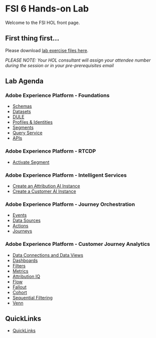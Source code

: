 # FSI 6 Hands-on Lab

Welcome to the FSI HOL front page.

## First thing first...

Please download [lab exercise files here](https://github.com/adobe/AEP-Hands-on-Labs/blob/master/labs/fsi6/lab_downloads.md).

*PLEASE NOTE: Your HOL consultant will assign your attendee number during the session or in your pre-prerequisites email*

## Lab Agenda

### Adobe Experience Platform - Foundations
 - [Schemas](https://github.com/adobe/AEP-Hands-on-Labs/blob/master/labs/fsi6/Foundations/Schemas.md)
 - [Datasets](https://github.com/adobe/AEP-Hands-on-Labs/blob/master/labs/fsi6/Foundations/Datasets.md)
 - [DULE](https://github.com/adobe/AEP-Hands-on-Labs/blob/master/labs/fsi6/Foundations/DULE.md)
 - [Profiles & Identities](https://github.com/adobe/AEP-Hands-on-Labs/blob/master/labs/fsi6/Foundations/Profiles.md)
 - [Segments](https://github.com/adobe/AEP-Hands-on-Labs/blob/master/labs/fsi6/Foundations/Segments.md)
 - [Query Service](https://github.com/adobe/AEP-Hands-on-Labs/blob/master/labs/fsi6/Foundations/DeepDive%20QueryService.md)
 - [APIs](https://github.com/adobe/AEP-Hands-on-Labs/blob/master/labs/fsi6/Foundations/APIs.md)

### Adobe Experience Platform - RTCDP
- [Activate Segment](https://github.com/adobe/AEP-Hands-on-Labs/blob/master/labs/fsi6/Foundations/destinations.md)

### Adobe Experience Platform - Intelligent Services
- [Create an Attribution AI Instance](https://github.com/adobe/AEP-Hands-on-Labs/blob/master/labs/fsi6/Intelligent%20Services/attributionai.md)
- [Create a Customer AI Instance](https://github.com/adobe/AEP-Hands-on-Labs/blob/master/labs/fsi6/Intelligent%20Services/Customer%20AI.md)

### Adobe Experience Platform - Journey Orchestration
 - [Events](https://github.com/adobe/AEP-Hands-on-Labs/blob/master/labs/fsi6/Journey%20Orchestration/Exercise1-Events.md)
 - [Data Sources](https://github.com/adobe/AEP-Hands-on-Labs/blob/master/labs/fsi6/Journey%20Orchestration/Exercise2-DataSources.md)
 - [Actions](https://github.com/adobe/AEP-Hands-on-Labs/blob/master/labs/fsi6/Journey%20Orchestration/Exercise3-Action.md)
 - [Journeys](https://github.com/adobe/AEP-Hands-on-Labs/tree/master/labs/fsi6/Journey%20Orchestration)


### Adobe Experience Platform - Customer Journey Analytics
 - [Data Connections and Data Views](https://github.com/adobe/AEP-Hands-on-Labs/blob/master/labs/fsi6/CJA/ConnectionsandDataViews.md)
 - [Dashboards](https://github.com/adobe/AEP-Hands-on-Labs/blob/master/labs/fsi6/CJA/Dashboards.md)
 - [Filters](https://github.com/adobe/AEP-Hands-on-Labs/blob/master/labs/fsi6/CJA/Filters.md)
 - [Metrics](https://github.com/adobe/AEP-Hands-on-Labs/blob/master/labs/fsi6/CJA/Metrics.md)
 - [Attribution IQ](https://github.com/adobe/AEP-Hands-on-Labs/blob/master/labs/fsi6/CJA/AttributionIQ.md)
 - [Flow](https://github.com/adobe/AEP-Hands-on-Labs/blob/master/labs/fsi6/CJA/Flow.md)
 - [Fallout](https://github.com/adobe/AEP-Hands-on-Labs/blob/master/labs/fsi6/CJA/Fallout.md)
 - [Cohort](https://github.com/adobe/AEP-Hands-on-Labs/blob/master/labs/fsi6/CJA/Cohort.md)
 - [Sequential Filtering](https://github.com/adobe/AEP-Hands-on-Labs/blob/master/labs/fsi6/CJA/SeqeuntialFiltering.md)
 - [Venn](https://github.com/adobe/AEP-Hands-on-Labs/blob/master/labs/fsi6/CJA/Venn.md)
 
## QuickLinks

 - [QuickLinks](https://github.com/adobe/AEP-Hands-on-Labs/blob/master/labs/quicklinks/quicklinks_fsi.md)
